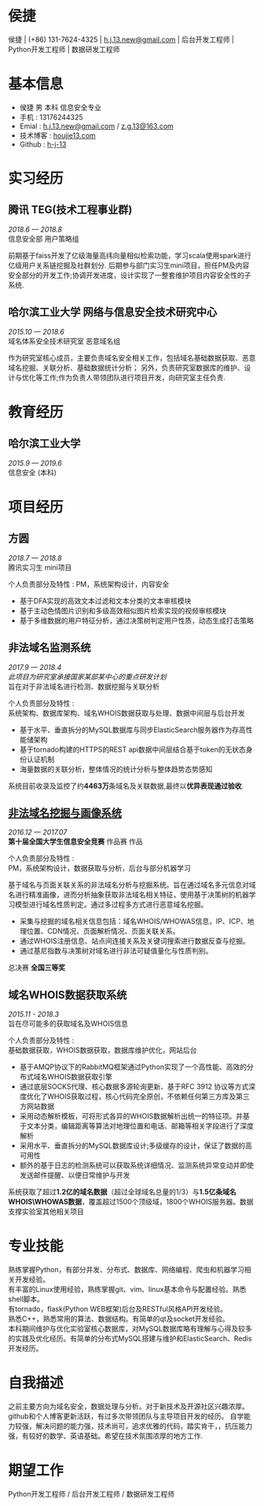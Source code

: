 侯捷
===================
侯捷 | (+86) 131-7624-4325 | h.j.13.new@gmail.com | 后台开发工程师 | Python开发工程师 | 数据研发工程师

# 基本信息
- 侯捷  男  本科 信息安全专业        
- 手机 : 13176244325        
- Emial : h.j.13.new@gmail.com  / z.g.13@163.com      
- 技术博客 : [houjie13.com](http://houjie13.com/)
- Github : [h-j-13](https://github.com/h-j-13)

# 实习经历

## 腾讯 TEG(技术工程事业群)
*2018.6 — 2018.8*   
信息安全部 用户策略组

前期基于faiss开发了亿级海量高纬向量相似检索功能，学习scala使用spark进行亿级用户关系链挖掘及社群划分.
后期参与部门实习生mini项目，担任PM及内容安全部分的开发工作;协调开发进度，设计实现了一整套维护项目内容安全性的子系统.

## 哈尔滨工业大学 网络与信息安全技术研究中心       
*2015.10 — 2018.6*            
域名体系安全技术研究室 恶意域名组   

作为研究室核心成员，主要负责域名安全相关工作，包括域名基础数据获取、恶意域名挖掘、关联分析、基础数据统计分析；
另外，负责研究室数据库的维护、设计与优化等工作;作为负责人带领团队进行项目开发，向研究室主任负责.

# 教育经历
## 哈尔滨工业大学  
*2015.9 — 2019.6*      
信息安全 (本科)              

# 项目经历

## 方圆
*2018.7 — 2018.8*   
腾讯实习生 mini项目

个人负责部分及特性 :
PM，系统架构设计，内容安全

- 基于DFA实现的高效文本过滤和文本分类的文本审核模块
- 基于主动色情图片识别和多级高效相似图片检索实现的视频审核模块
- 基于多维数据的用户特征分析，通过决策树判定用户性质，动态生成打击策略

## 非法域名监测系统
*2017.9 — 2018.4*   
*此项目为研究室承接国家某部某中心的重点研发计划*    
旨在对于非法域名进行检测、数据挖掘与关联分析      

个人负责部分及特性 :     
系统架构、数据库架构、域名WHOIS数据获取与处理、数据中间层与后台开发       

- 基于水平、垂直拆分的MySQL数据库与同步ElasticSearch服务器作为存高性能储架构
- 基于tornado构建的HTTPS的REST api数据中间层结合基于token的无状态身份认证机制
- 海量数据的关联分析，整体情况的统计分析与整体趋势态势感知

系统目前收录及监控了约**4463万**条域名及关联数据,最终以**优异表现通过验收**.

## [非法域名挖掘与画像系统](https://github.com/h-j-13/Malicious_Domain_Whois)

*2016.12 — 2017.07*     
**第十届全国大学生信息安全竞赛** 作品赛 作品       

个人负责部分及特性 :         
PM，系统架构设计，数据获取与分析，后台与部分机器学习

基于域名与页面关联关系的非法域名分析与挖掘系统。旨在通过域名多元信息对域名进行精准画像，进而分析抽象获取非法域名相关特征，使用基于决策树的机器学习模型进行域名性质判定。通过多过程多方式进行恶意域名挖掘。

- 采集与挖掘的域名相关信息包括：域名WHOIS/WHOWAS信息，IP、ICP、地理位置、CDN情况、页面解析情况、页面关联关系。
- 通过WHOIS注册信息、站点间连接关系及关键词搜索进行数据反查与挖掘。
- 通过基尼指数与决策树对域名进行非法可疑值量化与性质判别。

总决赛 **全国三等奖**

## 域名WHOIS数据获取系统

*2015.11 - 2018.3*              
旨在尽可能多的获取域名及WHOIS信息     

个人负责部分及特性 :                 
基础数据获取，WHOIS数据获取，数据库维护优化，网站后台       

- 基于AMQP协议下的RabbitMQ框架通过Python实现了一个高性能、高效的分布式域名WHOIS数据获取引擎
- 通过底层SOCKS代理、核心数据多源轮询更新、基于RFC 3912 协议等方式深度优化了WHOIS获取过程，核心代码完全原创，不依赖任何第三方库及第三方网站数据
- 采用动态解析模板，可将形式各异的WHOIS数据解析出统一的特征项。并基于文本分类，编辑距离等算法对地理位置和电话、邮箱等相关字段进行了深度解析
- 采用水平、垂直拆分的MySQL数据库设计;多级缓存的设计，保证了数据的高可用性
- 额外的基于日志的检测系统可以获取系统详细情况、监测系统异常变动并即使发送邮件提醒、以便日常维护与开发

系统获取了超过**1.2亿的域名数据**（超过全球域名总量的1/3）与**1.5亿条域名WHOIS\WHOWAS数据**，覆盖超过1500个顶级域，1800个WHOIS服务器。数据支撑实验室其他相关项目


# 专业技能
熟练掌握Python，有部分并发、分布式、数据库、网络编程、爬虫和机器学习相关开发经验。        
有丰富的Linux使用经验，熟练掌握git、vim、linux基本命令与配置经验。熟悉shell脚本。     
有tornado，flask(Python WEB框架)后台及RESTful风格API开发经验。                    
熟悉C++，熟悉常用的算法、数据结构。有简单的qt及socket开发经验。                
本科期间维护与优化实验室核心数据库，对MySQL数据库略有理解与心得及较多的实践及优化经历。有简单的分布式MySQL搭建与维护和ElasticSearch、Redis开发经历。           

# 自我描述

之前主要方向为域名安全，数据处理与分析。对于新技术及开源社区兴趣浓厚。github和个人博客更新活跃，有过多次带领团队与主导项目开发的经历。
自学能力较强，解决问题的能力强，技术尚可，追求优雅的代码，踏实肯干，，抗压能力强，有较好的数学、英语基础。希望在技术氛围浓厚的地方工作.
      
# 期望工作
Python开发工程师 / 后台开发工程师 / 数据研发工程师
